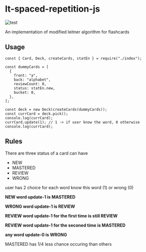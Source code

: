 # lt-spaced-repetition-js 
![test](https://github.com/StTronn/leitner-spaced-rep-js/workflows/Node.js%20CI/badge.svg)

An implementation of modified leitner algorithm for flashcards


## Usage
```
const { Card, Deck, createCards, statEn } = require("./index");

const dummyCards = [
  {
    front: "a",
    back: "alphabet",
    reviewCount: 0,
    status: statEn.new,
    bucket: 0,
  },
];

const deck = new Deck(createCards(dummyCards));
const currCard = deck.pick();
console.log(currCard);
currCard.update(1); // 1 -> if user know the word, 0 otherwise
console.log(currCard);

```

## Rules 
There are three status of a card can have 
* NEW
* MASTERED
* REVIEW
* WRONG

user has 2 choice for each word know this word (1) or wrong (0)

**NEW word update-1 is MASTERED**

**WRONG word update-1 is  REVIEW**

**REVIEW word update-1 for the first time is still REVIEW**

**REVIEW word update-1 for the seconed time is MASTERED**

**any word update-0 is WRONG**

MASTERED has 1/4 less chance occuring than others

